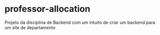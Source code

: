 # professor-allocation

Projeto da disciplina de Backend com um intuito de criar um backend para um site de departamento
